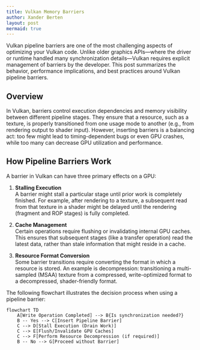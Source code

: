 ```yaml
---
title: Vulkan Memory Barriers
author: Xander Berten
layout: post
mermaid: true
---
```


Vulkan pipeline barriers are one of the most challenging aspects of optimizing your Vulkan code. Unlike older graphics APIs—where the driver or runtime handled many synchronization details—Vulkan requires explicit management of barriers by the developer. This post summarizes the behavior, performance implications, and best practices around Vulkan pipeline barriers.

## Overview

In Vulkan, barriers control execution dependencies and memory visibility between different pipeline stages. They ensure that a resource, such as a texture, is properly transitioned from one usage mode to another (e.g., from rendering output to shader input). However, inserting barriers is a balancing act: too few might lead to timing-dependent bugs or even GPU crashes, while too many can decrease GPU utilization and performance.

## How Pipeline Barriers Work

A barrier in Vulkan can have three primary effects on a GPU:

1. **Stalling Execution**  
   A barrier might stall a particular stage until prior work is completely finished. For example, after rendering to a texture, a subsequent read from that texture in a shader might be delayed until the rendering (fragment and ROP stages) is fully completed.

2. **Cache Management**  
   Certain operations require flushing or invalidating internal GPU caches. This ensures that subsequent stages (like a transfer operation) read the latest data, rather than stale information that might reside in a cache.

3. **Resource Format Conversion**  
   Some barrier transitions require converting the format in which a resource is stored. An example is decompression: transitioning a multi-sampled (MSAA) texture from a compressed, write-optimized format to a decompressed, shader-friendly format.

The following flowchart illustrates the decision process when using a pipeline barrier:

```mermaid
flowchart TD
    A[Write Operation Completed] --> B{Is synchronization needed?}
    B -- Yes --> C[Insert Pipeline Barrier]
    C --> D[Stall Execution (Drain Work)]
    C --> E[Flush/Invalidate GPU Caches]
    C --> F[Perform Resource Decompression (if required)]
    B -- No --> G[Proceed without Barrier]
```


